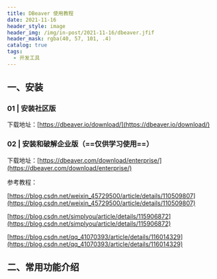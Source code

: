 ```yaml
---
title: DBeaver 使用教程
date: 2021-11-16
header_style: image
header_img: /img/in-post/2021-11-16/dbeaver.jfif
header_mask: rgba(40, 57, 101, .4)
catalog: true
tags:
  - 开发工具
---
```




## 一、安装
### 01 | 安装社区版

下载地址：[https://dbeaver.io/download/](https://dbeaver.io/download/)

### 02 | 安装和破解企业版（==仅供学习使用==）

下载地址：[https://dbeaver.com/download/enterprise/](https://dbeaver.com/download/enterprise/)



参考教程：

[https://blog.csdn.net/weixin_45729500/article/details/110509807](https://blog.csdn.net/weixin_45729500/article/details/110509807)

[https://blog.csdn.net/simplyou/article/details/115906872](https://blog.csdn.net/simplyou/article/details/115906872)

[https://blog.csdn.net/qq_41070393/article/details/116014329](https://blog.csdn.net/qq_41070393/article/details/116014329)



## 二、常用功能介绍


